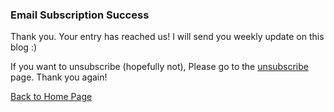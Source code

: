 ### Email Subscription Success

Thank you. Your entry has reached us! I will send you weekly update on this blog :)  

If you want to unsubscribe (hopefully not), Please go to the [unsubscribe](https://yudong-94.github.io/personal-website/unsubscribe) page. Thank you again!


[Back to Home Page](https://yudong-94.github.io/personal-website/)
